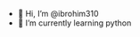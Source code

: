 - 👋 Hi, I’m @ibrohim310
- 🌱 I’m currently learning python

<!---
ibrohim310/ibrohim310 is a ✨ special ✨ repository because its `README.md` (this file) appears on your GitHub profile.
You can click the Preview link to take a look at your changes.
--->
